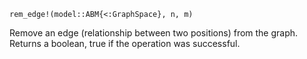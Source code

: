 ```
rem_edge!(model::ABM{<:GraphSpace}, n, m)
```

Remove an edge (relationship between two positions) from the graph. Returns a boolean, true if the operation was successful.
